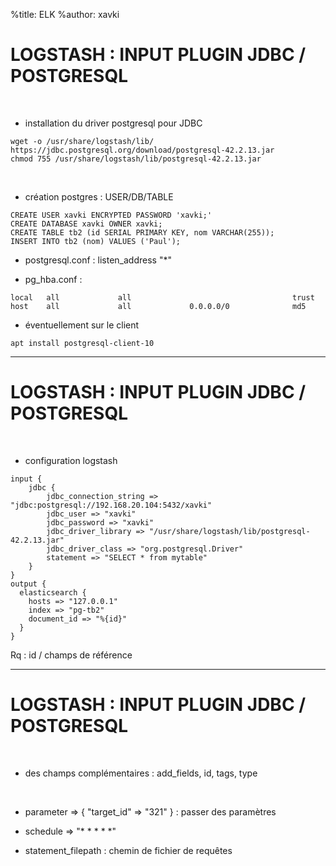 %title: ELK
%author: xavki


# LOGSTASH : INPUT PLUGIN JDBC / POSTGRESQL


<br>


* installation du driver postgresql pour JDBC

```
wget -o /usr/share/logstash/lib/ https://jdbc.postgresql.org/download/postgresql-42.2.13.jar
chmod 755 /usr/share/logstash/lib/postgresql-42.2.13.jar
```

<br>


* création postgres : USER/DB/TABLE

```
CREATE USER xavki ENCRYPTED PASSWORD 'xavki;' 
CREATE DATABASE xavki OWNER xavki;
CREATE TABLE tb2 (id SERIAL PRIMARY KEY, nom VARCHAR(255));
INSERT INTO tb2 (nom) VALUES ('Paul');
```

* postgresql.conf :  listen_address "\*"

* pg_hba.conf : 

```
local   all             all                                    trust
host    all             all             0.0.0.0/0              md5
```

* éventuellement sur le client

```
apt install postgresql-client-10
```

------------------------------------------------------------------------------

# LOGSTASH : INPUT PLUGIN JDBC / POSTGRESQL


<br>


* configuration logstash

```
input {
    jdbc {
        jdbc_connection_string => "jdbc:postgresql://192.168.20.104:5432/xavki"
        jdbc_user => "xavki"
        jdbc_password => "xavki"
        jdbc_driver_library => "/usr/share/logstash/lib/postgresql-42.2.13.jar"
        jdbc_driver_class => "org.postgresql.Driver"
        statement => "SELECT * from mytable"
    }
}
output {
  elasticsearch {
    hosts => "127.0.0.1"
    index => "pg-tb2"
    document_id => "%{id}"
  }
}
```

Rq : id / champs de référence


------------------------------------------------------------------------------

# LOGSTASH : INPUT PLUGIN JDBC / POSTGRESQL


<br>


* des champs complémentaires : add_fields, id, tags, type

<br>


* parameter => { "target_id" => "321" } : passer des paramètres

* schedule => "\* \* \* \* \*" 

* statement_filepath : chemin de fichier de requêtes


